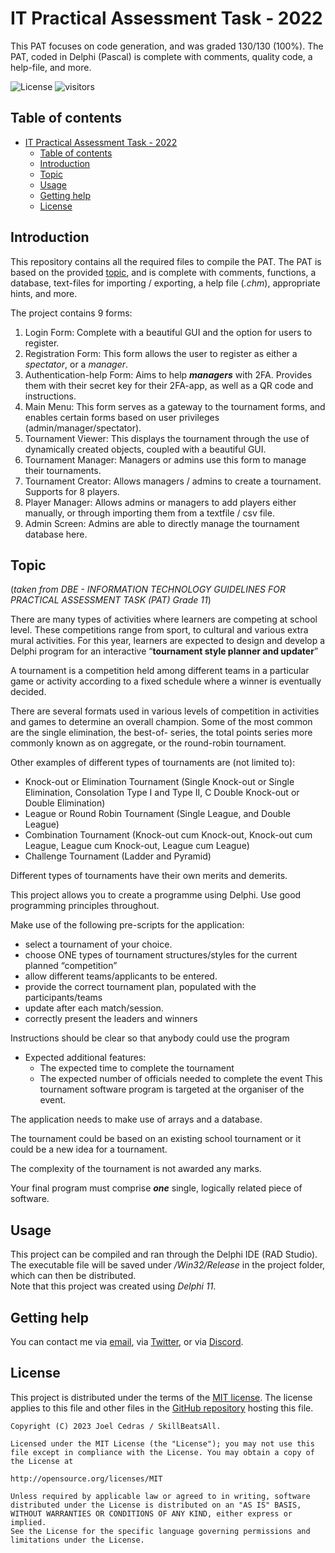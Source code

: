 IT Practical Assessment Task - 2022  
=================================================  
  
This PAT focuses on code generation, and was graded 130/130 (100%). The PAT, coded in Delphi (Pascal) is complete with comments, quality code, a help-file, and more.  
  
![License](https://img.shields.io/github/license/SkillBeatsAll/itpat-2022?color=6995db&style=for-the-badge) ![visitors](https://shields-io-visitor-counter.herokuapp.com/badge?page=SkillBeatsAll.itpat-2022&color=6995db&style=for-the-badge)  
  
  
Table of contents  
-----------------  
  
- [IT Practical Assessment Task - 2022](#it-practical-assessment-task---2022)
  - [Table of contents](#table-of-contents)
  - [Introduction](#introduction)
  - [Topic](#topic)
  - [Usage](#usage)
  - [Getting help](#getting-help)
  - [License](#license)
  
  
Introduction  
------------  
  
This repository contains all the required files to compile the PAT. The PAT is based on the provided [topic](#topic), and is complete with comments, functions, a database, text-files for importing / exporting, a help file (_.chm_), appropriate hints, and more.  
  
The project contains 9 forms: 
1. Login Form: Complete with a beautiful GUI and the option for users to register.  
1. Registration Form: This form allows the user to register as either a *spectator*, or a *manager*.   
2. Authentication-help Form: Aims to help ***managers*** with 2FA. Provides them with their secret key for their 2FA-app, as well as a QR code and instructions.  
3. Main Menu: This form serves as a gateway to the tournament forms, and enables certain forms based on user privileges (admin/manager/spectator).
4. Tournament Viewer: This displays the tournament through the use of dynamically created objects, coupled with a beautiful GUI.
5. Tournament Manager: Managers or admins use this form to manage their tournaments.
6. Tournament Creator: Allows managers / admins to create a tournament. Supports for 8 players.
7. Player Manager: Allows admins or managers to add players either manually, or through importing them from a textfile / csv file.
8. Admin Screen: Admins are able to directly manage the tournament database here.   
  
  
Topic  
------------  
(*taken from DBE - INFORMATION TECHNOLOGY GUIDELINES FOR PRACTICAL ASSESSMENT TASK (PAT) Grade 11*)  

There are many types of activities where learners are competing at school level. These
competitions range from sport, to cultural and various extra mural activities. For this year, learners
are expected to design and develop a Delphi program for an interactive “**tournament style
planner and updater**”

A tournament is a competition held among different teams in a particular game or activity
according to a fixed schedule where a winner is eventually decided.

There are several formats used in various levels of competition in activities and games to
determine an overall champion. Some of the most common are the single elimination, the best-of-
series, the total points series more commonly known as on aggregate, or the round-robin
tournament.

Other examples of different types of tournaments are (not limited to):
- Knock-out or Elimination Tournament (Single Knock-out or Single Elimination, Consolation Type I and Type II, C Double Knock-out or Double Elimination)
- League or Round Robin Tournament (Single League, and Double League)
- Combination Tournament (Knock-out cum Knock-out, Knock-out cum League, League cum Knock-out, League cum League)
- Challenge Tournament (Ladder and Pyramid)

Different types of tournaments have their own merits and demerits.

This project allows you to create a programme using Delphi. Use good programming principles
throughout.

Make use of the following pre-scripts for the application:
- select a tournament of your choice.
- choose ONE types of tournament structures/styles for the current planned “competition”
- allow different teams/applicants to be entered.
- provide the correct tournament plan, populated with the participants/teams
- update after each match/session.
- correctly present the leaders and winners

Instructions should be clear so that anybody could use the program
- Expected additional features:
    - The expected time to complete the tournament
    - The expected number of officials needed to complete the event
This tournament software program is targeted at the organiser of the event.

The application needs to make use of arrays and a database.

The tournament could be based on an existing school tournament or it could be a new idea for
a tournament.

The complexity of the tournament is not awarded any marks.

Your final program must comprise ***one*** single, logically related piece of software.
  
Usage  
-----  
This project can be compiled and ran through the Delphi IDE (RAD Studio). The executable file will be saved under */Win32/Release* in the project folder, which can then be distributed.  
Note that this project was created using *Delphi 11*.
  
Getting help  
------------  
  
You can contact me via [email](mailto:joelcedras@gmail.com), via [Twitter](https://twitter.com/JoelBeatsAll), or via [Discord](https://discordhub.com/profile/234576713005137920).
  
  
License  
-------  
  
This project is distributed under the terms of the [MIT license](https://github.com/SkillBeatsAll/itpat-2022/blob/c8be1f056484ba9a49691396e7bb00624add5d07/LICENSE). The license applies to this file and other files in the [GitHub repository](http://github.com/SkillBeatsAll/itpat-2022) hosting this file.

```
Copyright (C) 2023 Joel Cedras / SkillBeatsAll.

Licensed under the MIT License (the "License"); you may not use this file except in compliance with the License. You may obtain a copy of the License at

http://opensource.org/licenses/MIT

Unless required by applicable law or agreed to in writing, software distributed under the License is distributed on an "AS IS" BASIS, WITHOUT WARRANTIES OR CONDITIONS OF ANY KIND, either express or implied.
See the License for the specific language governing permissions and limitations under the License.
```
